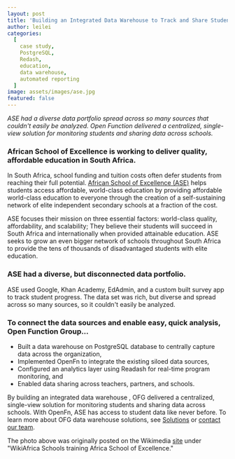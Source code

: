 ```yaml
---
layout: post
title: 'Building an Integrated Data Warehouse to Track and Share Student Performance'
author: leilei
categories:
  [
    case study,
    PostgreSQL,
    Redash,
    education,
    data warehouse, 
    automated reporting
  ]
image: assets/images/ase.jpg
featured: false
---
```


_ASE had a diverse data portfolio spread across so many sources that couldn't easily be analyzed. Open Function delivered a centralized, single-view solution for monitoring students and sharing data across schools._

### African School of Excellence is working to deliver quality, affordable education in South Africa.

In South Africa, school funding and tuition costs often defer students from reaching their full potential. [African School of Excellence (ASE)](http://www.ase.org.za/) helps students access affordable, world-class education by providing affordable world-class education to everyone through the creation of a self-sustaining network of elite independent secondary schools at a fraction of the cost. 

ASE focuses their mission on three essential factors: world-class quality, affordability, and scalability; They believe their students will succeed in South Africa and internationally when provided attainable education. ASE seeks to grow an even bigger network of schools throughout South Africa to provide the tens of thousands of disadvantaged students with elite education. 

### ASE had a diverse, but disconnected data portfolio. 

ASE used Google, Khan Academy, EdAdmin, and a custom built survey app to track student progress. The data set was rich, but diverse and spread across so many sources, so it couldn't easily be analyzed. 

### To connect the data sources and enable easy, quick analysis, Open Function Group…

- Built a data warehouse on PostgreSQL database to centrally capture data across the organization, 
- Implemented OpenFn to integrate the existing siloed data sources, 
- Configured an analytics layer using Readash for real-time program monitoring, and 
- Enabled data sharing across teachers, partners, and schools. 

By building an integrated data warehouse , OFG delivered a centralized, single-view solution for monitoring students and sharing data across schools. With OpenFn, ASE has  access to student data like never before. To learn more about OFG data warehouse solutions, see [Solutions](https://www.openfn.org/solutions) or [contact our team](mailto://admin@openfn.org). 

The photo above was originally posted on the Wikimedia [site](https://commons.wikimedia.org/wiki/File:WikiAfrica_Schools_training_African_School_for_Excellence_(23).jpg) under "WikiAfrica Schools training Africa School of Excellence."



